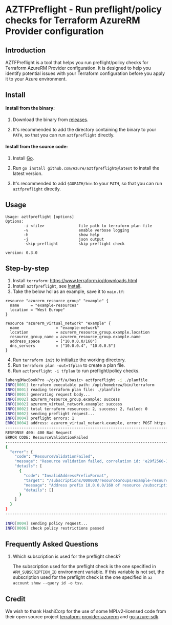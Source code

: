 # AZTFPreflight - Run preflight/policy checks for Terraform AzureRM Provider configuration

## Introduction
AZTFPreflight is a tool that helps you run preflight/policy checks for Terraform AzureRM Provider configuration. It is designed to help you identify potential issues with your Terraform configuration before you apply it to your Azure environment.

## Install

#### Install from the binary:

1. Download the binary from [releases](https://github.com/Azure/aztfpreflight/releases).

2. It's recommended to add the directory containing the binary to your `PATH`, so that you can run `aztfpreflight` directly.

#### Install from the source code:

1. Install [Go](https://golang.org/doc/install).

2. Run `go install github.com/Azure/aztfpreflight@latest` to install the latest version.

3. It's recommended to add `$GOPATH/bin` to your `PATH`, so that you can run `aztfpreflight` directly.

## Usage
```
Usage: aztfpreflight [options]
Options:
        -i <file>               file path to terraform plan file
        -v                      enable verbose logging
        -h                      show help
        -j                      json output
        -skip-preflight         skip preflight check

version: 0.3.0
```

## Step-by-step

1. Install `terraform`: https://www.terraform.io/downloads.html
2. Install `aztfpreflight`, see [Install](#install).
3. Take the below hcl as an example, save it to `main.tf`:
```hcl
resource "azurerm_resource_group" "example" {
  name     = "example-resources"
  location = "West Europe"
}

resource "azurerm_virtual_network" "example" {
  name                = "example-network"
  location            = azurerm_resource_group.example.location
  resource_group_name = azurerm_resource_group.example.name
  address_space       = ["10.0.0.0/160"]
  dns_servers         = ["10.0.0.4", "10.0.0.5"]
}
```
4. Run `terraform init` to initialize the working directory.
5. Run `terraform plan -out=tfplan` to create a plan file.
6. Run `aztfpreflight -i tfplan` to run preflight/policy checks.
```bash
luheng@MacBookPro ~/g/p/f/a/basic> aztfpreflight -i ./planfile
INFO[0001] terraform executable path: /opt/homebrew/bin/terraform 
INFO[0001] reading terraform plan file: ./planfile      
INFO[0001] generating request body...                   
INFO[0002] azurerm_resource_group.example: success      
INFO[0002] azurerm_virtual_network.example: success     
INFO[0002] total terraform resources: 2, success: 2, failed: 0 
INFO[0002] sending preflight request...                 
INFO[0004] preflight errors: 1                          
ERRO[0004] address: azurerm_virtual_network.example, error: POST https://management.azure.com/providers/Microsoft.Resources/validateResources
--------------------------------------------------------------------------------
RESPONSE 400: 400 Bad Request
ERROR CODE: ResourceValidationFailed
--------------------------------------------------------------------------------
{
  "error": {
    "code": "ResourceValidationFailed",
    "message": "Resource validation failed, correlation id: 'e29f2560-139b-4b9c-af1a-e07cc047298d', see details for more information.",
    "details": [
      {
        "code": "InvalidAddressPrefixFormat",
        "target": "/subscriptions/000000/resourceGroups/example-resources/providers/Microsoft.Network/virtualNetworks/example-network",
        "message": "Address prefix 10.0.0.0/160 of resource /subscriptions/000000/resourceGroups/example-resources/providers/Microsoft.Network/virtualNetworks/example-network is not formatted correctly. It should follow CIDR notation, for example 10.0.0.0/24.",
        "details": []
      }
    ]
  }
}
--------------------------------------------------------------------------------
 
INFO[0004] sending policy request...                    
INFO[0006] check policy restrictions passed             
```

## Frequently Asked Questions

1. Which subscription is used for the preflight check?

   The subscription used for the preflight check is the one specified in `ARM_SUBSCRIPTION_ID` environment variable. If this variable is not set, the subscription used for the preflight check is the one specified in `az account show --query id -o tsv`.

## Credit

We wish to thank HashiCorp for the use of some MPLv2-licensed code from their open source project [terraform-provider-azurerm](https://github.com/hashicorp/terraform-provider-azurerm) and [go-azure-sdk](https://github.com/hashicorp/go-azure-sdk).
